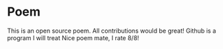 # Poem
This is an open source poem. All contributions would be great!
Github is a program I will treat
Nice poem mate, I rate 8/8!

